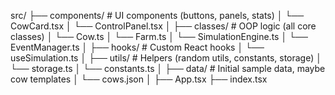 src/
├── components/ # UI components (buttons, panels, stats)
│ └── CowCard.tsx
│ └── ControlPanel.tsx
│
├── classes/ # OOP logic (all core classes)
│ └── Cow.ts
│ └── Farm.ts
│ └── SimulationEngine.ts
│ └── EventManager.ts
│
├── hooks/ # Custom React hooks
│ └── useSimulation.ts
│
├── utils/ # Helpers (random utils, constants, storage)
│ └── storage.ts
│ └── constants.ts
│
├── data/ # Initial sample data, maybe cow templates
│ └── cows.json
│
├── App.tsx
├── index.tsx
